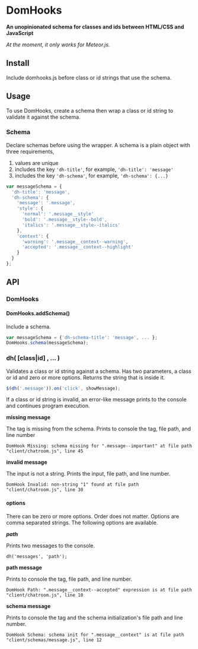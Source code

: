 # DomHooks
**An unopinionated schema for classes and ids between HTML/CSS and JavaScript**

*At the moment, it only works for Meteor.js.*

## Install
Include domhooks.js before class or id strings that use the schema.

## Usage
To use DomHooks, create a schema then wrap a class or id string to validate it against the schema.

### Schema
Declare schemas before using the wrapper. A schema is a plain object with three requirements, 

1. values are unique
2. includes the key `'dh-title'`, for example, `'dh-title': 'message'` 
2. includes the key `'dh-schema'`, for example, `'dh-schema': {...}` 

```javascript
var messageSchema = {
  'dh-title': 'message',
  'dh-schema': {
    'message': '.message',
    'style': {
      'normal': '.message__style'
      'bold': '.message__style--bold',
      'italics': '.message__style--italics'
    },
    'context': {
      'warning': '.message__context--warning',
      'accepted': '.message__context--highlight'
    }
  }
};
```

## API

### DomHooks

#### DomHooks.addSchema()
Include a schema.

```javascript
var messageSchema = {'dh-schema-title': 'message', ... };
DomHooks.schema(messageSchema);
```

### dh( [class|id] , ... )

Validates a class or id string against a schema. Has two parameters, a class or id and zero or more options. Returns the string that is inside it. 

```javascript
$(dh('.message')).on('click', showMessage);
```

If a class or id string is invalid, an error-like message prints to the console and continues program execution.

**missing message**

The tag is missing from the schema. Prints to console the tag, file path, and line number

`DomHook Missing: schema missing for ".message--important" at file path "client/chatroom.js", line 45`

**invalid message**

The input is not a string. Prints the input, file path, and line number.

`DomHook Invalid: non-string "1" found at file path "client/chatroom.js", line 30`

#### options

There can be zero or more options. Order does not matter. Options are comma separated strings. The following options are available.

**_path_**

Prints two messages to the console.

`dh('messages', 'path');`

**path message**

Prints to console the tag, file path, and line number.

`DomHook Path: ".message__context--accepted" expression is at file path "client/chatroom.js", line 10`

**schema message**

Prints to console the tag and the schema initialization's file path and line number.

`DomHook Schema: schema init for ".message__context" is at file path "client/schemas/message.js", line 12`







